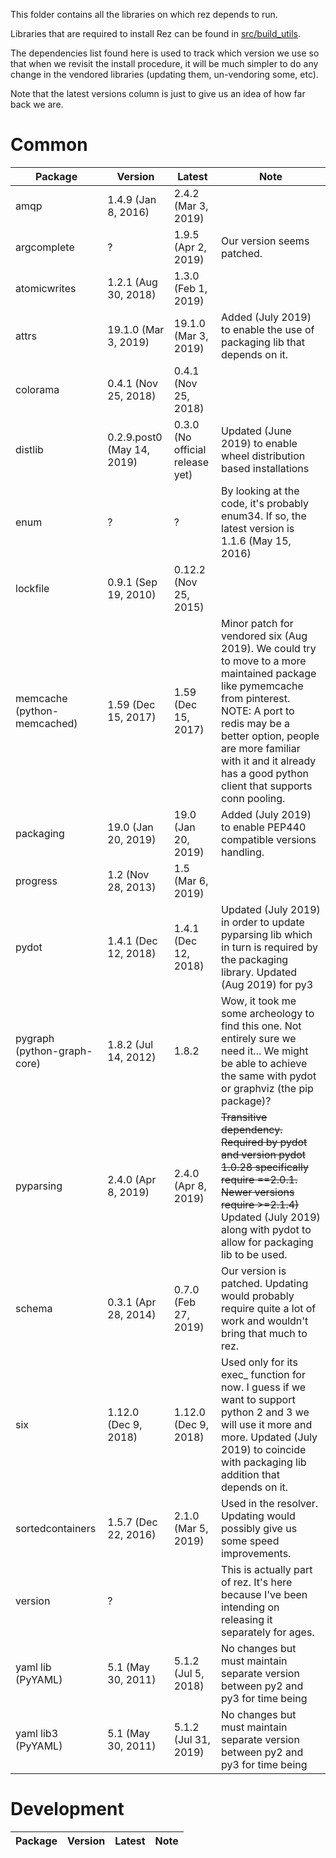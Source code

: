 This folder contains all the libraries on which rez depends to run.

Libraries that are required to install Rez can be found in [src/build_utils](../../build_utils).

The dependencies list found here is used to track which version we use so that when we
revisit the install procedure, it will be much simpler to do any change in the vendored
libraries (updating them, un-vendoring some, etc).

Note that the latest versions column is just to give us an idea of how far back we are.


# Common

| Package                     | Version                    | Latest                                  | Note                                                                                                                                                                                                                                                                           |
|-----------------------------|----------------------------|-----------------------------------------|--------------------------------------------------------------------------------------------------------------------------------------------------------------------------------------------------------------------------------------------------------------------------------|
| amqp                        | 1.4.9 (Jan 8, 2016)        | 2.4.2 (Mar 3, 2019)                     |                                                                                                                                                                                                                                                                                |
| argcomplete                 | ?                          | 1.9.5 (Apr 2, 2019)                     | Our version seems patched.                                                                                                                                                                                                                                                     |
| atomicwrites                | 1.2.1 (Aug 30, 2018)       | 1.3.0 (Feb 1, 2019)                     |                                                                                                                                                                                                                                                                                |
| attrs                       | 19.1.0 (Mar 3, 2019)       | 19.1.0 (Mar 3, 2019)                    | Added (July 2019) to enable the use of packaging lib that depends on it.                                                                                                                                                                                                       |
| colorama                    | 0.4.1 (Nov 25, 2018)       | 0.4.1 (Nov 25, 2018)                    |                                                                                                                                                                                                                                                                                |
| distlib                     | 0.2.9.post0 (May 14, 2019) | 0.3.0 (No official release yet)         | Updated (June 2019) to enable wheel distribution based installations                                                                                                                                                                                                           |
| enum                        | ?                          | ?                                       | By looking at the code, it's probably enum34. If so, the latest version is 1.1.6 (May 15, 2016)                                                                                                                                                                                |
| lockfile                    | 0.9.1 (Sep 19, 2010)       | 0.12.2 (Nov 25, 2015)                   |                                                                                                                                                                                                                                                                                |
| memcache (python-memcached) | 1.59 (Dec 15, 2017)        | 1.59 (Dec 15, 2017)                     | Minor patch for vendored six (Aug 2019). We could try to move to a more maintained package like pymemcache from pinterest. NOTE: A port to redis may be a better option, people are more familiar with it and it already has a good python client that supports conn pooling.  |
| packaging                   | 19.0 (Jan 20, 2019)        | 19.0 (Jan 20, 2019)                     | Added (July 2019) to enable PEP440 compatible versions handling.                                                                                                                                                                                                               |
| progress                    | 1.2 (Nov 28, 2013)         | 1.5 (Mar 6, 2019)                       |                                                                                                                                                                                                                                                                                |
| pydot                       | 1.4.1 (Dec 12, 2018)       | 1.4.1 (Dec 12, 2018)                    | Updated (July 2019) in order to update pyparsing lib which in turn is required by the packaging library. Updated (Aug 2019) for py3                                                                                                                                            |
| pygraph (python-graph-core) | 1.8.2 (Jul 14, 2012)       | 1.8.2                                   | Wow, it took me some archeology to find this one. Not entirely sure we need it... We might be able to achieve the same with pydot or graphviz (the pip package)?                                                                                                               |
| pyparsing                   | 2.4.0 (Apr 8, 2019)        | 2.4.0 (Apr 8, 2019)                     | ~~Transitive dependency. Required by pydot and version pydot 1.0.28 specifically require ==2.0.1. Newer versions require >=2.1.4)~~ Updated (July 2019) along with pydot to allow for packaging lib to be used.                                                                |
| schema                      | 0.3.1 (Apr 28, 2014)       | 0.7.0 (Feb 27, 2019)                    | Our version is patched. Updating would probably require quite a lot of work and wouldn't bring that much to rez.                                                                                                                                                               |
| six                         | 1.12.0 (Dec 9, 2018)       | 1.12.0 (Dec 9, 2018)                    | Used only for its exec_ function for now. I guess if we want to support python 2 and 3 we will use it more and more. Updated (July 2019) to coincide with packaging lib addition that depends on it.                                                                           |
| sortedcontainers            | 1.5.7 (Dec 22, 2016)       | 2.1.0 (Mar 5, 2019)                     | Used in the resolver. Updating would possibly give us some speed improvements.                                                                                                                                                                                                 |
| version                     | ?                          |                                         | This is actually part of rez. It's here because I've been intending on releasing it separately for ages.                                                                                                                                                                       |
| yaml lib (PyYAML)           | 5.1 (May 30, 2011)         | 5.1.2  (Jul 5, 2018)                    | No changes but must maintain separate version between py2 and py3 for time being                                                                                                                                                                                               |
| yaml lib3 (PyYAML)          | 5.1 (May 30, 2011)         | 5.1.2 (Jul 31, 2019)                    | No changes but must maintain separate version between py2 and py3 for time being                                                                                                                                                                                               |

# Development

| Package   | Version              | Latest               | Note                                                                                 |
|-----------|----------------------|----------------------|--------------------------------------------------------------------------------------|
